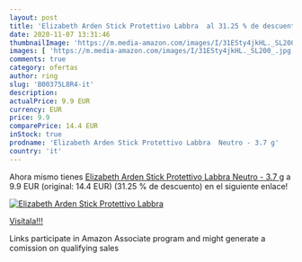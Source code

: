 ```yaml
---
layout: post
title: 'Elizabeth Arden Stick Protettivo Labbra  al 31.25 % de descuento'
date: 2020-11-07 13:31:46
thumbnailImage: 'https://m.media-amazon.com/images/I/31ESty4jkHL._SL200_.jpg'
images: [ 'https://m.media-amazon.com/images/I/31ESty4jkHL._SL200_.jpg' ]
comments: true
category: ofertas
author: ring
slug: 'B00375L8R4-it'
description:
actualPrice: 9.9 EUR
currency: EUR
price: 9.9
comparePrice: 14.4 EUR
inStock: true
prodname: 'Elizabeth Arden Stick Protettivo Labbra  Neutro - 3.7 g'
country: 'it'
---
```


Ahora mismo tienes [Elizabeth Arden Stick Protettivo Labbra  Neutro - 3.7 g](https://www.amazon.it/dp/B00375L8R4/?tag=tolees00-21) a 9.9 EUR (original: 14.4 EUR) (31.25 %  de descuento) en el siguiente enlace!

[![Elizabeth Arden Stick Protettivo Labbra ](https://m.media-amazon.com/images/I/31ESty4jkHL._SL200_.jpg)](https://www.amazon.it/dp/B00375L8R4/?tag=tolees00-21)

[Visítala!!!](https://www.amazon.it/dp/B00375L8R4/?tag=tolees00-21)

Links participate in Amazon Associate program and might generate a comission on qualifying sales
